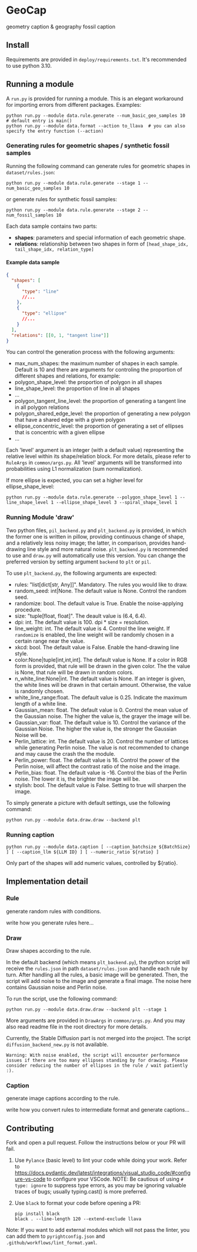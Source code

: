 # GeoCap

geometry caption & geography fossil caption

## Install

Requirements are provided in `deploy/requirements.txt`. It's recommended to use python 3.10.

## Running a module

A `run.py` is provided for running a module. This is an elegant workaround for importing errors from different packages. Examples:

```shell
python run.py --module data.rule.generate --num_basic_geo_samples 10  # default entry is main()
python run.py --module data.format --action to_llava  # you can also specify the entry function (--action)
```

### Generating rules for geometric shapes / synthetic fossil samples

Running the following command can generate rules for geometric shapes in `dataset/rules.json`:

```shell
python run.py --module data.rule.generate --stage 1 --num_basic_geo_samples 10
```

or generate rules for synthetic fossil samples:

```shell
python run.py --module data.rule.generate --stage 2 --num_fossil_samples 10
```

Each data sample contains two parts:

- **shapes**: parameters and special information of each geometric shape.
- **relations**: relationship between two shapes in form of `[head_shape_idx, tail_shape_idx, relation_type]`

#### Example data sample

```json
{
  "shapes": [
    {
      "type": "line"
      //...
    },
    {
      "type": "ellipse"
      //...
    }
  ],
  "relations": [[0, 1, "tangent line"]]
}
```

You can control the generation process with the following arguments:

- max_num_shapes: the maximum number of shapes in each sample. Default is 10
  and there are arguments for controling the proportion of different shapes and relations, for example:
- polygon_shape_level: the proportion of polygon in all shapes
- line_shape_level: the proportion of line in all shapes
- ...
- polygon_tangent_line_level: the proportion of generating a tangent line in all polygon relations
- polygon_shared_edge_level: the proportion of generating a new polygon that have a shared edge with a given polygon
- ellipse_concentric_level: the proportion of generating a set of ellipses that is concentric with a given ellipse
- ...

Each 'level' argument is an integer (with a default value) representing the relative level within its shape/relation block. For more details, please refer to `RuleArgs` in `common/args.py`. All 'level' arguments will be transformed into probabilities using L1 normalization (sum normalization).

If more ellipse is expected, you can set a higher level for ellipse_shape_level:

```shell
python run.py --module data.rule.generate --polygon_shape_level 1 --line_shape_level 1 --ellipse_shape_level 3 --spiral_shape_level 1
```

### Running Module 'draw'

Two python files, `pil_backend.py` and `plt_backend.py` is provided, in which the former one is written in pillow, providing continuous change of shape, and a relatively less noisy image; the latter, in comparison, provides hand-drawing line style and more natural noise. `plt_backend.py` is recommended to use and `draw.py` will automatically use this version. You can change the preferred version by setting argument `backend` to `plt` or `pil`.

To use `plt_backend.py`, the following arguments are expected:

- rules: "list[dict[str, Any]]". Mandatory. The rules you would like to draw.
- random_seed: int|None. The default value is None. Control the random seed.
- randomize: bool. The default value is True. Enable the noise-applying procedure.
- size: "tuple[float, float]". The deault value is (6.4, 6.4).
- dpi: int. The default value is 100. dpi \* size = resolution.
- line_weight: int. The default value is 4. Control the line weight. If `randomize` is enabled, the line weight will be randomly chosen in a certain range near the value.
- xkcd: bool. The default value is False. Enable the hand-drawing line style.
- color:None|tuple[int,int,int]. The default value is None. If a color in RGB form is provided, that rule will be drawn in the given color. The the value is None, that rule will be drawn in random colors.
- n_white_line:None|int. The default value is None. If an integer is given, the white lines will be drawn in that certain amount. Otherwise, the value is randomly chosen.
- white_line_range:float. The default value is 0.25. Indicate the maximum length of a white line.
- Gaussian_mean: float. The default value is 0. Control the mean value of the Gaussian noise. The higher the value is, the grayer the image will be.
- Gaussian_var: float. The default value is 10. Control the variance of the Gaussian Noise. The higher the value is, the stronger the Gaussian Noise will be.
- Perlin_lattice: int. The default value is 20. Control the number of lattices while generating Perlin noise. The value is not recommended to change and may cause the crash the the module.
- Perlin_power: float. The default value is 16. Control the power of the Perlin noise, will affect the contrast ratio of the noise and the image.
- Perlin_bias: float. The default value is -16. Control the bias of the Perlin noise. The lower it is, the brighter the image will be.
- stylish: bool. The default value is False. Setting to true will sharpen the image.

To simply generate a picture with default settings, use the following command:

```shell
python run.py --module data.draw.draw --backend plt
```

### Running caption

```shell
python run.py --module data.caption [ --caption_batchsize ${BatchSize} ] [ --caption_llm ${LLM ID} ] [ --numeric_ratio ${ratio} ]
```

Only part of the shapes will add numeric values, controlled by ${ratio}.

## Implementation detail

### Rule

generate random rules with conditions.

write how you generate rules here...

### Draw

Draw shapes according to the rule.

In the default backend (which means `plt_backend.py`), the python script will receive the `rules.json` in path `dataset/rules.json` and handle each rule by turn. After handling all the rules, a basic image will be generated. Then, the script will add noise to the image and generate a final image. The noise here contains Gaussian noise and Perlin noise.

To run the script, use the following command:
```shell
python run.py --module data.draw.draw --backend plt --stage 1
```

More arguments are provided in `DrawArgs` in `common/args.py`. And you may also read readme file in the root directory for more details.

Currently, the Stable Diffusion part is not merged into the project. The script `diffusion_backend_new.py` is not available.

```
Warning: With noise enabled, the script will encounter performance issues if there are too many ellipses standing by for drawing. Please consider reducing the number of ellipses in the rule / wait patiently :).
```

### Caption

generate image captions according to the rule.

write how you convert rules to intermediate format and generate captions...

## Contributing

Fork and open a pull request. Follow the instructions below or your PR will fail.

1. Use `Pylance` (basic level) to lint your code while doing your work. Refer to https://docs.pydantic.dev/latest/integrations/visual_studio_code/#configure-vs-code to configure your VSCode. NOTE: Be cautious of using `# type: ignore` to suppress type errors, as you may be ignoring valuable traces of bugs; usually typing.cast() is more preferred.
2. Use `black` to format your code before opening a PR:

   ```shell
   pip install black
   black . --line-length 120 --extend-exclude llava
   ```

Note: If you want to add external modules which will not pass the linter, you can add them to `pyrightconfig.json` and `.github/workflows/lint_format.yaml`.
